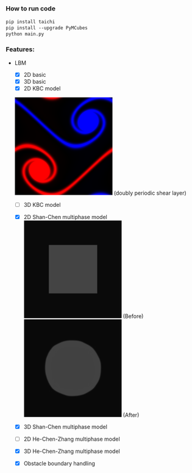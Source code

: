 ### How to run code

```commandline
pip install taichi
pip install --upgrade PyMCubes
python main.py
```

### Features:
* LBM
    -[x] 2D basic
    -[x] 3D basic
    -[x] 2D KBC model
    
     ![result1](data/doubly-periodic-shear-layer.png) (doubly periodic shear layer)
     
    -[ ] 3D KBC model
    -[x] 2D Shan-Chen multiphase model
     ![result2](data/Shan-Chen-Box.png) (Before)
     ![result2](data/Shan-Chen-Sphere.png) (After)
     
    -[x] 3D Shan-Chen multiphase model
    -[ ] 2D He-Chen-Zhang multiphase model
    -[x] 3D He-Chen-Zhang multiphase model
    -[x] Obstacle boundary handling
  